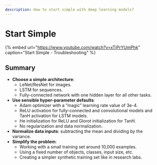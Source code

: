 ```yaml
---
description: How to start simple with deep learning models?
---
```


# Start Simple

{% embed url="https://www.youtube.com/watch?v=xTjPrYUmPhk" caption="Start Simple - Troubleshooting" %}

## Summary

* **Choose a simple architecture**:
  * LeNet/ResNet for images.
  * LSTM for sequences.
  * Fully-connected network with one hidden layer for all other tasks.
* **Use sensible hyper-parameter defaults**:
  * Adam optimizer with a “magic” learning rate value of 3e-4.
  * ReLU activation for fully-connected and convolutional models and TanH activation for LSTM models.
  * He initialization for ReLU and Glorot initialization for TanH.
  * No regularization and data normalization.
* **Normalize data inputs**: subtracting the mean and dividing by the variance.
* **Simplify the problem**:
  * Working with a small training set around 10,000 examples.
  * Using a fixed number of objects, classes, input size, etc.
  * Creating a simpler synthetic training set like in research labs.

